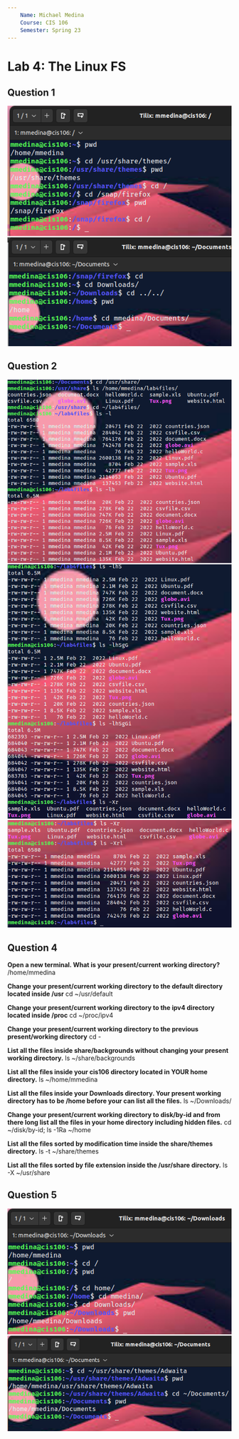 ```yaml
---
    Name: Michael Medina
    Course: CIS 106
    Semester: Spring 23
---
```


# Lab 4: The Linux FS

## Question 1 
![q1](lab4.1.png)
![q1.2](lab4.1.2.png)

## Question 2
![q2](lab4.2.1.png)
![q2.2](lab4.2.2.png)
![q2.3](lab4.2.3.png)


## Question 4
**Open a new terminal. What is your present/current working directory?**
/home/mmedina

**Change your present/current working directory to the default directory located inside /usr**
cd ~/usr/default

**Change your present/current working directory to the ipv4 directory located inside /proc**
cd ~/proc/ipv4

**Change your present/current working directory to the previous present/working directory**
cd -

**List all the files inside share/backgrounds without changing your present working directory.**
ls ~/share/backgrounds

**List all the files inside your cis106 directory located in YOUR home directory.**
ls ~/home/mmedina

**List all the files inside your Downloads directory. Your present working directory has to be /home before your can list all the files.**
ls ~/Downloads/

**Change your present/current working directory to disk/by-id and from there long list all the files in your home directory including hidden files.**
cd ~/disk/by-id; ls -1Ra ~/home

**List all the files sorted by modification time inside the share/themes directory.**
ls -t ~/share/themes

**List all the files sorted by file extension inside the /usr/share directory.**
ls -X ~/usr/share

## Question 5
![q5.1](lab4.5.1.png)
![q5.2](lab4.5.2.png)
